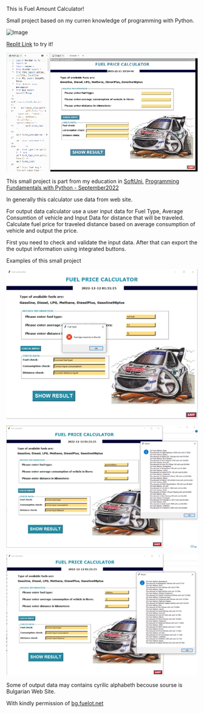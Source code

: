This is Fuel Amount Calculator!

Small project based on my curren knowledge of programming with Python.

<img alt='Image' width="300px" src="https://media.istockphoto.com/id/1021166110/vector/fuel-gauge-full-tank-round-black-car-dashboard-3d-device-on-metal-perforated-background.jpg?s=612x612&w=0&k=20&c=cgwbCR58HyAcrwr25ibEKiJ29uusehPl9fcoEjoslbs="/>


[Replit Link](https://replit.com/@qceka88/Fuel-Calculator-Small-Project#main.py) to try it!

![img.png](replit_shot.png)


This small project is part from my education in [SoftUni](https://softuni.bg/),
[Programming Fundamentals with Python - September2022](https://softuni.bg/trainings/3840/programming-fundamentals-with-python-september-2022)

In generally this  calculator use data from web site.

For output data calculator use a user input data for Fuel Type, Average Consumtion of 
vehicle and Input Data for distance that will be traveled. Calculate fuel price for 
traveled distance based on average consumption of vehicle and output the price.

First you need to check and validate the input data. After that can export the 
the output information using integrated buttons.

Examples of this small project

![img.png](example01.png)


![img.png](example02.png)


![img.png](example03.png)


Some of output data may contains cyrilic alphabeth becouse sourse is Bulgarian Web Site.

With kindly permission of  [bg.fuelot.net](https://bg.fuelo.net/)

